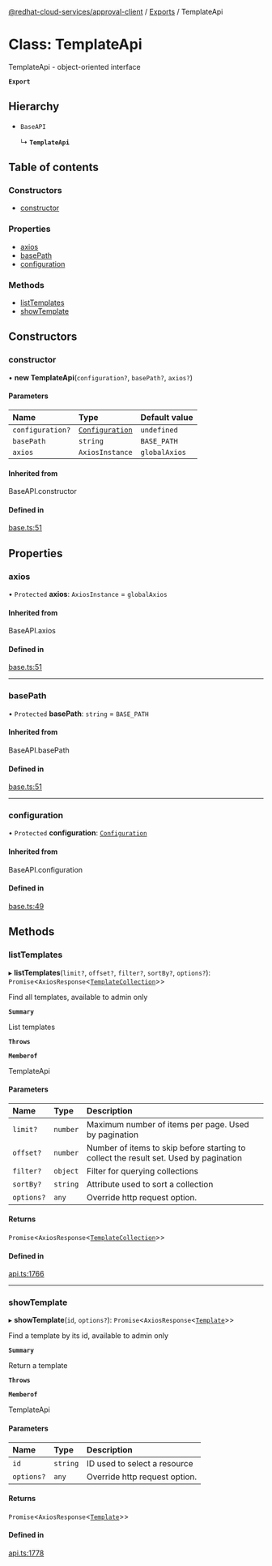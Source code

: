 [@redhat-cloud-services/approval-client](../README.md) / [Exports](../modules.md) / TemplateApi

# Class: TemplateApi

TemplateApi - object-oriented interface

**`Export`**

## Hierarchy

- `BaseAPI`

  ↳ **`TemplateApi`**

## Table of contents

### Constructors

- [constructor](TemplateApi.md#constructor)

### Properties

- [axios](TemplateApi.md#axios)
- [basePath](TemplateApi.md#basepath)
- [configuration](TemplateApi.md#configuration)

### Methods

- [listTemplates](TemplateApi.md#listtemplates)
- [showTemplate](TemplateApi.md#showtemplate)

## Constructors

### constructor

• **new TemplateApi**(`configuration?`, `basePath?`, `axios?`)

#### Parameters

| Name | Type | Default value |
| :------ | :------ | :------ |
| `configuration?` | [`Configuration`](Configuration.md) | `undefined` |
| `basePath` | `string` | `BASE_PATH` |
| `axios` | `AxiosInstance` | `globalAxios` |

#### Inherited from

BaseAPI.constructor

#### Defined in

[base.ts:51](https://github.com/RedHatInsights/javascript-clients/blob/master/packages/approval/base.ts#L51)

## Properties

### axios

• `Protected` **axios**: `AxiosInstance` = `globalAxios`

#### Inherited from

BaseAPI.axios

#### Defined in

[base.ts:51](https://github.com/RedHatInsights/javascript-clients/blob/master/packages/approval/base.ts#L51)

___

### basePath

• `Protected` **basePath**: `string` = `BASE_PATH`

#### Inherited from

BaseAPI.basePath

#### Defined in

[base.ts:51](https://github.com/RedHatInsights/javascript-clients/blob/master/packages/approval/base.ts#L51)

___

### configuration

• `Protected` **configuration**: [`Configuration`](Configuration.md)

#### Inherited from

BaseAPI.configuration

#### Defined in

[base.ts:49](https://github.com/RedHatInsights/javascript-clients/blob/master/packages/approval/base.ts#L49)

## Methods

### listTemplates

▸ **listTemplates**(`limit?`, `offset?`, `filter?`, `sortBy?`, `options?`): `Promise`<`AxiosResponse`<[`TemplateCollection`](../interfaces/TemplateCollection.md)\>\>

Find all templates, available to admin only

**`Summary`**

List templates

**`Throws`**

**`Memberof`**

TemplateApi

#### Parameters

| Name | Type | Description |
| :------ | :------ | :------ |
| `limit?` | `number` | Maximum number of items per page. Used by pagination |
| `offset?` | `number` | Number of items to skip before starting to collect the result set. Used by pagination |
| `filter?` | `object` | Filter for querying collections |
| `sortBy?` | `string` | Attribute used to sort a collection |
| `options?` | `any` | Override http request option. |

#### Returns

`Promise`<`AxiosResponse`<[`TemplateCollection`](../interfaces/TemplateCollection.md)\>\>

#### Defined in

[api.ts:1766](https://github.com/RedHatInsights/javascript-clients/blob/master/packages/approval/api.ts#L1766)

___

### showTemplate

▸ **showTemplate**(`id`, `options?`): `Promise`<`AxiosResponse`<[`Template`](../interfaces/Template.md)\>\>

Find a template by its id, available to admin only

**`Summary`**

Return a template

**`Throws`**

**`Memberof`**

TemplateApi

#### Parameters

| Name | Type | Description |
| :------ | :------ | :------ |
| `id` | `string` | ID used to select a resource |
| `options?` | `any` | Override http request option. |

#### Returns

`Promise`<`AxiosResponse`<[`Template`](../interfaces/Template.md)\>\>

#### Defined in

[api.ts:1778](https://github.com/RedHatInsights/javascript-clients/blob/master/packages/approval/api.ts#L1778)
